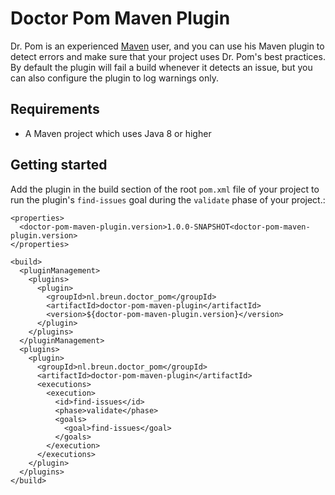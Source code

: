 # Doctor Pom Maven Plugin

Dr. Pom is an experienced [Maven](https://maven.apache.org) user,
and you can use his Maven plugin to detect errors and make sure that your project uses Dr. Pom's best practices.
By default the plugin will fail a build whenever it detects an issue,
but you can also configure the plugin to log warnings only.

## Requirements

* A Maven project which uses Java 8 or higher

## Getting started

Add the plugin in the build section of the root `pom.xml` file of your project to run the plugin's `find-issues` goal during the `validate` phase of your project.:

```
<properties>
  <doctor-pom-maven-plugin.version>1.0.0-SNAPSHOT<doctor-pom-maven-plugin.version>
</properties>

<build>
  <pluginManagement>
    <plugins>
      <plugin>
        <groupId>nl.breun.doctor_pom</groupId>
        <artifactId>doctor-pom-maven-plugin</artifactId>
        <version>${doctor-pom-maven-plugin.version}</version>
      </plugin>
    </plugins>
  </pluginManagement>
  <plugins>
    <plugin>
      <groupId>nl.breun.doctor_pom</groupId>
      <artifactId>doctor-pom-maven-plugin</artifactId>
      <executions>
        <execution>
          <id>find-issues</id>
          <phase>validate</phase>
          <goals>
            <goal>find-issues</goal>
          </goals>
        </execution>
      </executions>
    </plugin>
  </plugins>
</build>
```
